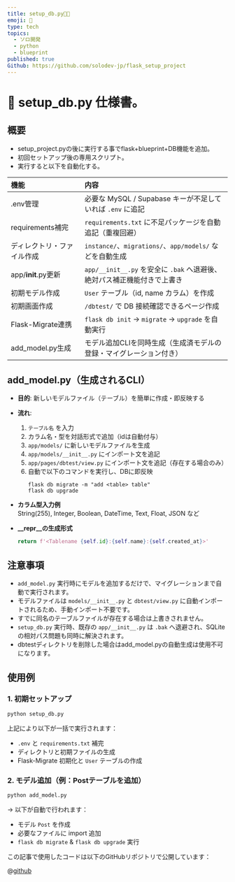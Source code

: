 ```yaml
---
title: setup_db.py🌾🐖
emoji: 🐖
type: tech
topics:
  - ソロ開発
  - python
  - blueprint
published: true
Github: https://github.com/solodev-jp/flask_setup_project
---
```


# 📄 setup_db.py 仕様書。

## 概要
- setup_project.pyの後に実行する事でflask+blueprint+DB機能を追加。
- 初回セットアップ後の専用スクリプト。
- 実行すると以下を自動化する。

| 機能                   | 内容 |
|:------------------------|:-----|
| .env管理                 | 必要な MySQL / Supabase キーが不足していれば `.env` に追記 |
| requirements補完         | `requirements.txt` に不足パッケージを自動追記（重複回避） |
| ディレクトリ・ファイル作成 | `instance/`、`migrations/`、`app/models/` などを自動生成 |
| app/__init__.py更新       | `app/__init__.py` を安全に `.bak` へ退避後、絶対パス補正機能付きで上書き |
| 初期モデル作成            | `User` テーブル（id, name カラム）を作成 |
| 初期画面作成              | `/dbtest/` で DB 接続確認できるページ作成 |
| Flask-Migrate連携         | `flask db init` → `migrate` → `upgrade` を自動実行 |
| add_model.py生成         | モデル追加CLIを同時生成（生成済モデルの登録・マイグレーション付き）

## add_model.py（生成されるCLI）

- **目的**: 新しいモデルファイル（テーブル）を簡単に作成・即反映する
- **流れ**:
  1. `テーブル名` を入力
  2. カラム名・型を対話形式で追加（idは自動付与）
  3. `app/models/` に新しいモデルファイルを生成
  4. `app/models/__init__.py` にインポート文を追記
  5. `app/pages/dbtest/view.py` にインポート文を追記（存在する場合のみ）
  6. 自動で以下のコマンドを実行し、DBに即反映  
     ```
     flask db migrate -m "add <table> table"
     flask db upgrade
     ```

- **カラム型入力例**  
  String(255), Integer, Boolean, DateTime, Text, Float, JSON など

- **__repr__の生成形式**
  ```python
  return f'<Tablename {self.id}:{self.name}:{self.created_at}>'
  ```

## 注意事項

- `add_model.py` 実行時にモデルを追加するだけで、マイグレーションまで自動で実行されます。
- モデルファイルは `models/__init__.py` と `dbtest/view.py` に自動インポートされるため、手動インポート不要です。
- すでに同名のテーブルファイルが存在する場合は上書きされません。
- `setup_db.py` 実行時、既存の `app/__init__.py` は `.bak` へ退避され、SQLite の相対パス問題も同時に解決されます。
- dbtestディレクトリを削除した場合はadd_model.pyの自動生成は使用不可になります。


## 使用例

### 1. 初期セットアップ

```bash
python setup_db.py
```

上記により以下が一括で実行されます：

- `.env` と `requirements.txt` 補完
- ディレクトリと初期ファイルの生成
- Flask-Migrate 初期化と `User` テーブルの作成

### 2. モデル追加（例：Postテーブルを追加）

```bash
python add_model.py
```

→ 以下が自動で行われます：

- モデル `Post` を作成
- 必要なファイルに import 追加
- `flask db migrate` & `flask db upgrade` 実行

この記事で使用したコードは以下のGitHubリポジトリで公開しています：

@[github](https://github.com/solodev-jp/flask_setup_project)
